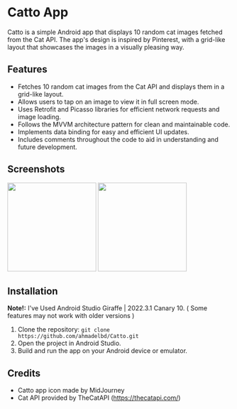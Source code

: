 # Catto App

Catto is a simple Android app that displays 10 random cat images fetched from the Cat API. The app's design is inspired by Pinterest, with a grid-like layout that showcases the images in a visually pleasing way.

## Features

- Fetches 10 random cat images from the Cat API and displays them in a grid-like layout.
- Allows users to tap on an image to view it in full screen mode.
- Uses Retrofit and Picasso libraries for efficient network requests and image loading.
- Follows the MVVM architecture pattern for clean and maintainable code.
- Implements data binding for easy and efficient UI updates.
- Includes comments throughout the code to aid in understanding and future development.

## Screenshots

<img src="https://user-images.githubusercontent.com/129116606/228739459-dfe013af-d7e4-4eef-96f2-489b5c565429.jpg" width="200"/> <img src="https://user-images.githubusercontent.com/129116606/228739546-2e2f1da4-e21c-4895-9403-5e72733f73ab.jpg" width="200"/>

## Installation

**Note!:** I've Used Android Studio Giraffe | 2022.3.1 Canary 10. ( Some features may not work with older versions )
1. Clone the repository: `git clone https://github.com/ahmadelbd/Catto.git`
2. Open the project in Android Studio.
3. Build and run the app on your Android device or emulator. 

## Credits

- Catto app icon made by MidJourney
- Cat API provided by TheCatAPI (https://thecatapi.com/)

